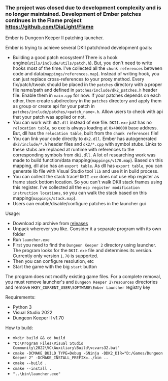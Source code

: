 ### The project was closed due to development complexity and is no longer maintained. Development of Ember patches continues in the Flame project https://github.com/DiaLight/Flame

Ember is Dungeon Keeper II patching launcher.

Ember is trying to achieve several DKII patch/mod development goals:
- Building a good patch ecosystem! There is a hook engine(`utils/include/utils/patch.h`).
But, you don't need to write hooks most of the time. I've collected all the `chunk references` between code and data(`mappings/references.map`).
Instead of writing hook, you can just replace cross-references to your proxy method.
Every fix/patch/tweak should be placed in the `patches` directory with a proper file name/path and defined in `patches/include/dk2_patches.h` header file. Enable them in `main.cpp` for now.
If your patches depends on each other, then create subdirectory in the `patches` directory and apply them as group or create api for your patch in `patches/include/patches/<patch_name>.h`.
Allow users to check with api that your patch was applied or not.
- You can work with `dk2.dll` instead of exe file. `DKII.exe` just has no `relocation table`, so exe is always loading at `0x400000` base address.
But, dll has the `relocation table`, built from the `chunk references` file!
- You can link your code directly to `dk2.dll`. Ember has autogenerated `dk2/include/*.h` header files and `dk2/*.cpp` with symbol stubs.
Links to these stubs are replaced at runtime with references to the corresponding symbols from `dk2.dll`.
A lot of researching work was made to build function/data mapping(`mappings/v170.map`).
Based on this mapping, dll also has an `export table`.
As dll has `export table`, you can generate lib file with Visual Studio tool `lib` and use it in build process.
- You can collect the stack trace! `DKII.exe` does not use ebp register as frame stack bottom location. So you can't walk DKII stack frames using this register.
I've collected all the `esp register modification instruction locations`, so you can walk the stack based on this mapping(`mappings/stack.map`).
- Users can enable/disable/configure patches in the launcher gui

Usage:
- Download zip archive from [releases](https://github.com/DiaLight/Ember/releases/latest) 
- Unpack wherever you like. Consider it a separate program with its own folder
- Run `launcher.exe`
- First you need to find the `Dungeon Keeper 2` directory using launcher. The program looks for the `DKII.exe` file and determines its version. Currently only version `1.70` is supported.
- Then you can configure resolution, etc
- Start the game with the big `start` button

The program does not modify existing game files.
For a complete removal, you must remove launcher's and `Dungeon Keeper 2\resources` directories and remove `HKEY_CURRENT_USER\SOFTWARE\Ember Launcher` registry key

Requirements:
- Python 3
- Visual Studio 2022
- Dungeon Keeper II v1.70

How to build:
- `mkdir build && cd build`
- `"D:\Program Files\Visual Studio Community\2022\VC\Auxiliary\Build\vcvars32.bat"`
- `cmake -DCMAKE_BUILD_TYPE=Debug -GNinja -DDK2_DIR="D:/Games/Dungeon Keeper 2" -DCMAKE_INSTALL_PREFIX=../bin ..`
- `cmake --build .`
- `cmake --install .`
- `"..\bin\launcher.exe"`
